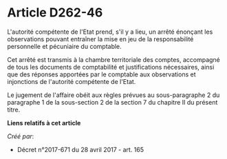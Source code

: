 # Article D262-46

L'autorité compétente de l'Etat prend, s'il y a lieu, un arrêté énonçant les observations pouvant entraîner la mise en jeu de
la responsabilité personnelle et pécuniaire du comptable.

Cet arrêté est transmis à la chambre territoriale des comptes, accompagné de tous les documents de comptabilité et
justifications nécessaires, ainsi que des réponses apportées par le comptable aux observations et injonctions de l'autorité
compétente de l'Etat.

Le jugement de l'affaire obéit aux règles prévues au sous-paragraphe 2 du paragraphe 1 de la sous-section 2 de la section 7
du chapitre II du présent titre.

**Liens relatifs à cet article**

_Créé par_:

  - Décret n°2017-671 du 28 avril 2017 - art. 165
